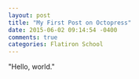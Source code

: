 ```yaml
---
layout: post
title: "My First Post on Octopress"
date: 2015-06-02 09:14:54 -0400
comments: true
categories: Flatiron School
---
```

"Hello, world."
